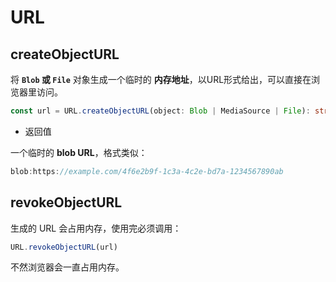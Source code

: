 # URL



## createObjectURL

将 **`Blob` 或 `File`** 对象生成一个临时的 **内存地址**，以URL形式给出，可以直接在浏览器里访问。

```ts
const url = URL.createObjectURL(object: Blob | MediaSource | File): string
```



- 返回值

一个临时的 **blob URL**，格式类似：

```ts
blob:https://example.com/4f6e2b9f-1c3a-4c2e-bd7a-1234567890ab
```



## revokeObjectURL

生成的 URL 会占用内存，使用完必须调用：

```ts
URL.revokeObjectURL(url)
```

不然浏览器会一直占用内存。